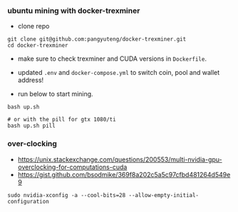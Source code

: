 ### ubuntu mining with docker-trexminer

+ clone repo
```
git clone git@github.com:pangyuteng/docker-trexminer.git
cd docker-trexminer
```

+ make sure to check trexminer and CUDA versions in `Dockerfile`.

+ updated `.env` and `docker-compose.yml` to switch coin, pool and wallet address!

+ run below to start mining.

```
bash up.sh

# or with the pill for gtx 1080/ti
bash up.sh pill
```


### over-clocking


+ https://unix.stackexchange.com/questions/200553/multi-nvidia-gpu-overclocking-for-computations-cuda
+ https://gist.github.com/bsodmike/369f8a202c5a5c97cfbd481264d549e9

```
sudo nvidia-xconfig -a --cool-bits=28 --allow-empty-initial-configuration


```
 
